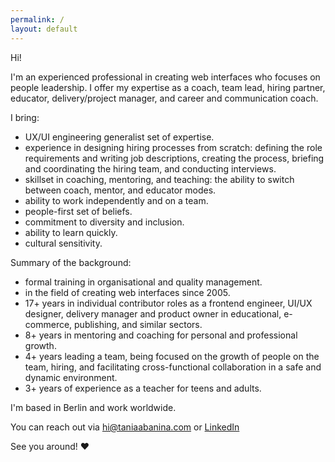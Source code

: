 ```yaml
---
permalink: /
layout: default
---
```


Hi! 

I'm an experienced professional in creating web interfaces who focuses on people leadership. I offer my expertise as a coach, team lead, hiring partner, educator, delivery/project manager, and career and communication coach.


I bring:
- UX/UI engineering generalist set of expertise.
- experience in designing hiring processes from scratch: defining the role requirements and writing job descriptions, creating the process, briefing and coordinating the hiring team, and conducting interviews.
- skillset in coaching, mentoring, and teaching: the ability to switch between coach, mentor, and educator modes.
- ability to work independently and on a team.
- people-first set of beliefs.
- commitment to diversity and inclusion. 
- ability to learn quickly.
- cultural sensitivity.


Summary of the background:
* formal training in organisational and quality management.
* in the field of creating web interfaces since 2005.
* 17+ years in individual contributor roles as a frontend engineer, UI/UX designer, delivery manager and product owner in educational, e-commerce, publishing, and similar sectors. 
* 8+ years in mentoring and coaching for personal and professional growth. 
* 4+ years leading a team, being focused on the growth of people on the team, hiring, and facilitating cross-functional collaboration in a safe and dynamic environment. 
* 3+ years of experience as a teacher for teens and adults.



I'm based in Berlin and work worldwide.


You can reach out via [hi@taniaabanina.com](mailto:hi@taniaabanina.com) or [LinkedIn](https://www.linkedin.com/in/taniaabanina/)


See you around! ♥
